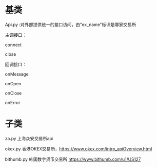 
# 基类

Api.py :对外部提供统一的接口访问，由"ex_name"标识是哪家交易所

主调接口：

connect

close


回调接口：

onMessage

onOpen

onClose

onError

# 子类

za.py 上海众安交易所api

okex.py 香港OKEX交易所，https://www.okex.com/intro_apiOverview.html

bithumb.py 韩国数字货币交易所  https://www.bithumb.com/u1/US127



